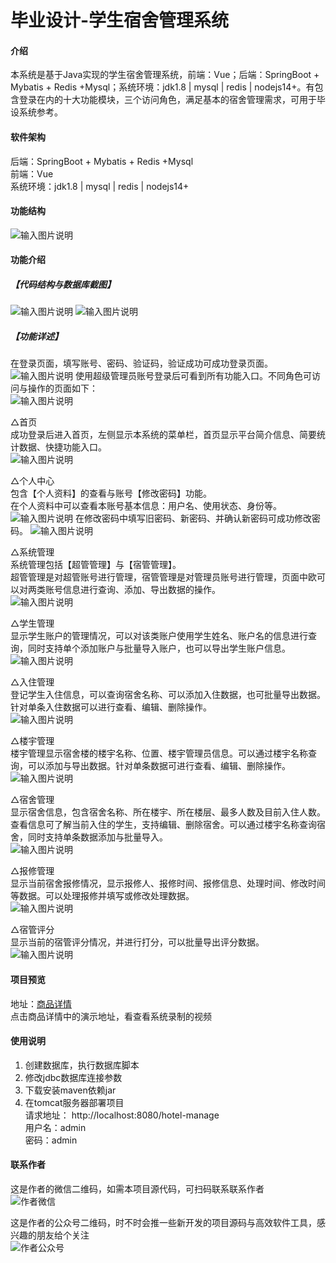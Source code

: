 # 毕业设计-学生宿舍管理系统

#### 介绍
本系统是基于Java实现的学生宿舍管理系统，前端：Vue；后端：SpringBoot + Mybatis + Redis +Mysql；系统环境：jdk1.8 | mysql | redis | nodejs14+。有包含登录在内的十大功能模块，三个访问角色，满足基本的宿舍管理需求，可用于毕设系统参考。


#### 软件架构
后端：SpringBoot + Mybatis + Redis +Mysql  
前端：Vue  
系统环境：jdk1.8 | mysql | redis | nodejs14+  

#### 功能结构
![输入图片说明](images/image1.png)
#### 功能介绍
##### 【代码结构与数据库截图】
![输入图片说明](images/image2.png)
![输入图片说明](images/image3.png)

##### 【功能详述】 
在登录页面，填写账号、密码、验证码，验证成功可成功登录页面。  
![输入图片说明](images/image4.png)
使用超级管理员账号登录后可看到所有功能入口。不同角色可访问与操作的页面如下：  
![输入图片说明](images/image5.png)


△首页  
成功登录后进入首页，左侧显示本系统的菜单栏，首页显示平台简介信息、简要统计数据、快捷功能入口。    
![输入图片说明](images/image6.png)


△个人中心  
包含【个人资料】的查看与账号【修改密码】功能。  
在个人资料中可以查看本账号基本信息：用户名、使用状态、身份等。  
![输入图片说明](images/image7.png)
在修改密码中填写旧密码、新密码、并确认新密码可成功修改密码。 
![输入图片说明](images/image8.png)


△系统管理  
系统管理包括【超管管理】与【宿管管理】。  
超管管理是对超管账号进行管理，宿管管理是对管理员账号进行管理，页面中欧可以对两类账号信息进行查询、添加、导出数据的操作。  
![输入图片说明](images/image9.png)


△学生管理  
显示学生账户的管理情况，可以对该类账户使用学生姓名、账户名的信息进行查询，同时支持单个添加账户与批量导入账户，也可以导出学生账户信息。  
![输入图片说明](images/image10.png)


△入住管理  
登记学生入住信息，可以查询宿舍名称、可以添加入住数据，也可批量导出数据。针对单条入住数据可以进行查看、编辑、删除操作。  
![输入图片说明](images/image11.png)


△楼宇管理  
楼宇管理显示宿舍楼的楼宇名称、位置、楼宇管理员信息。可以通过楼宇名称查询，可以添加与导出数据。针对单条数据可进行查看、编辑、删除操作。  
![输入图片说明](images/image12.png)


△宿舍管理  
显示宿舍信息，包含宿舍名称、所在楼宇、所在楼层、最多人数及目前入住人数。查看信息可了解当前入住的学生，支持编辑、删除宿舍。可以通过楼宇名称查询宿舍，同时支持单条数据添加与批量导入。  
![输入图片说明](images/image13.png)


△报修管理  
显示当前宿舍报修情况，显示报修人、报修时间、报修信息、处理时间、修改时间等数据。可以处理报修并填写或修改处理数据。  
![输入图片说明](images/image14.png)


△宿管评分  
显示当前的宿管评分情况，并进行打分，可以批量导出评分数据。  
![输入图片说明](images/image15.png)

#### 项目预览
地址：[商品详情 ](https://www.xunmaw.com/shop/detail/1624392459166236674)   
点击商品详情中的演示地址，看查看系统录制的视频    

#### 使用说明
1. 创建数据库，执行数据库脚本
2. 修改jdbc数据库连接参数
3. 下载安装maven依赖jar
4. 在tomcat服务器部署项目  
    请求地址： http://localhost:8080/hotel-manage    
    用户名：admin  
    密码：admin  

#### 联系作者
这是作者的微信二维码，如需本项目源代码，可扫码联系联系作者  
![作者微信](https://gitee.com/xiaoxinlai/book-system/raw/master/xunmaw001.jpg)

这是作者的公众号二维码，时不时会推一些新开发的项目源码与高效软件工具，感兴趣的朋友给个关注  
![作者公众号](https://gitee.com/xiaoxinlai/book-system/raw/master/xunmaw%E5%85%AC%E4%BC%97%E5%8F%B7.jpg)
